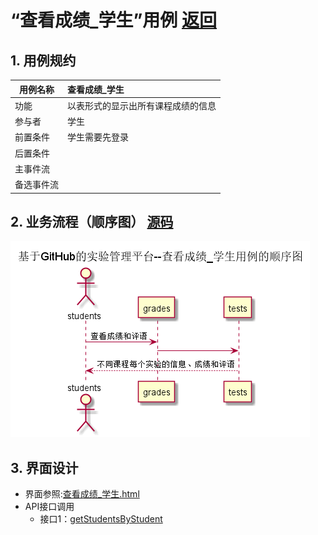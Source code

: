 
# “查看成绩_学生”用例 [返回](../README.md)
## 1. 用例规约

|用例名称|查看成绩_学生|
|-------|:-------------|
|功能|以表形式的显示出所有课程成绩的信息|
|参与者|学生|
|前置条件|学生需要先登录|
|后置条件| |
|主事件流| |
|备选事件流| |

## 2. 业务流程（顺序图） [源码](../src/sequence查看成绩_学生.puml)
![sequence1](../sequence查看成绩_学生.png) 

## 3. 界面设计
- 界面参照:[查看成绩_学生.html](https://ssw383318348.github.io/is_analysis_pages/test6/查看成绩_学生.html)
- API接口调用
    - 接口1：[getStudentsByStudent](../接口/getStudentsByStudent.md) 



